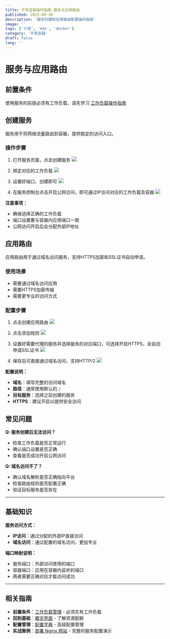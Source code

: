 ```yaml
---
title: 不丢容器操作指南-服务与应用路由
published: 2025-08-30
description: '服务创建和应用路由配置操作指南'
image: ''
tags: ['介绍', 'k8s', 'docker']
category: '不丢容器'
draft: false 
lang: ''
---
```


# 服务与应用路由

## 前置条件

使用服务的前提必须有工作负载，请先学习 [工作负载操作指南](/posts/不丢容器操作指南-工作负载/)

## 创建服务

服务用于将网络流量路由到容器，提供稳定的访问入口。

### 操作步骤

1. 打开服务页面，点击创建服务
![](/tupian/2025-08-30-22-12-42.png)

2. 绑定对应的工作负载
![](/tupian/2025-08-30-22-13-06.png)

3. 设置好端口，创建即可
![](/tupian/2025-08-30-22-14-02.png)

4. 在服务控制台点击开启公网访问，即可通过IP访问对应的工作负载及容器
![](/tupian/2025-08-30-22-14-51.png)

**注意事项：**
- 确保选择正确的工作负载
- 端口设置要与容器内应用端口一致
- 公网访问开启后会分配外部IP地址

## 应用路由

应用路由用于通过域名访问服务，支持HTTPS加密和SSL证书自动申请。

### 使用场景
- 需要通过域名访问应用
- 需要HTTPS加密传输
- 需要更专业的访问方式

### 配置步骤

1. 点击创建应用路由
![](/tupian/2025-08-30-22-15-43.png)

2. 点击添加规则
![](/tupian/2025-08-30-22-17-33.png)

3. 设置好需要代理的服务并选择服务的对应端口，可选择开启HTTPS，会自动申请SSL证书
![](/tupian/2025-08-30-22-21-01.png)

4. 保存后可直接通过域名访问，支持HTTP/2
![](/tupian/2025-08-30-22-21-28.png)

**配置说明：**
- **域名**：填写完整的访问域名
- **路径**：通常使用默认的 `/`
- **目标服务**：选择之前创建的服务
- **HTTPS**：建议开启以提供安全访问

## 常见问题

**Q: 服务创建后无法访问？**
- 检查工作负载是否正常运行
- 确认端口设置是否正确
- 查看是否成功开启公网访问

**Q: 域名访问不了？**
- 确认域名解析是否正确指向平台
- 检查路由规则是否配置正确
- 验证目标服务是否存在

---

## 基础知识

**服务访问方式：**
- **IP访问**：通过分配的外部IP直接访问
- **域名访问**：通过配置的域名访问，更加专业

**端口映射说明：**
- 服务端口：外部访问使用的端口
- 容器端口：应用在容器内监听的端口
- 两者需要正确对应才能访问成功

---

## 相关指南

- **前置条件**：[工作负载管理](/posts/不丢容器操作指南-工作负载/) - 必须先有工作负载
- **回到基础**：[概览界面](/posts/不丢容器操作指南-概览/) - 了解资源配额
- **配置管理**：[配置字典](/posts/不丢容器操作指南-配置字典/) - 高级配置管理
- **实战案例**：[部署 Nginx 网站](/posts/不丢容器操作指南-部署nginx/) - 完整的服务配置演示